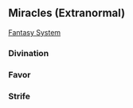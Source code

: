 Miracles (Extranormal)
--------

[Fantasy System](FantasySystem.md)

### Divination

### Favor

### Strife
